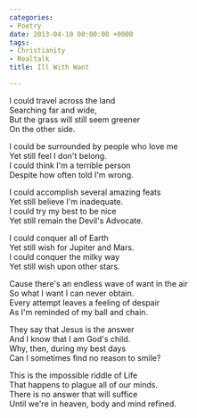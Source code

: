 ```yaml
---
categories:
- Poetry
date: 2013-04-10 00:00:00 +0000
tags:
- Christianity
- Realtalk
title: Ill With Want

---
```

I could travel across the land  
Searching far and wide,  
But the grass will still seem greener  
On the other side.

I could be surrounded by people who love me  
Yet still feel I don't belong.  
I could think I'm a terrible person  
Despite how often told I'm wrong.

I could accomplish several amazing feats  
Yet still believe I'm inadequate.  
I could try my best to be nice  
Yet still remain the Devil's Advocate.

I could conquer all of Earth  
Yet still wish for Jupiter and Mars.  
I could conquer the milky way  
Yet still wish upon other stars.

Cause there's an endless wave of want in the air  
So what I want I can never obtain.  
Every attempt leaves a feeling of despair  
As I'm reminded of my ball and chain.

They say that Jesus is the answer  
And I know that I am God's child.  
Why, then, during my best days  
Can I sometimes find no reason to smile?

This is the impossible riddle of Life  
That happens to plague all of our minds.  
There is no answer that will suffice  
Until we're in heaven, body and mind refined.